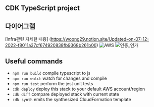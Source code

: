 ## CDK TypeScript project

## 다이어그램
[Infra관련 자세한 내용] (https://woong29.notion.site/Updated-on-07-12-2022-f8011a37cf674920838fb9368b261b00)
![AWS](https://user-images.githubusercontent.com/10641982/180611466-2061902b-4066-4d76-8c8b-6c7c0431f061.png)
![인증_인가](https://user-images.githubusercontent.com/10641982/180611526-a631660a-03ca-418e-9c4f-238365dc4c13.png)
## Useful commands

* `npm run build`   compile typescript to js
* `npm run watch`   watch for changes and compile
* `npm run test`    perform the jest unit tests
* `cdk deploy`      deploy this stack to your default AWS account/region
* `cdk diff`        compare deployed stack with current state
* `cdk synth`       emits the synthesized CloudFormation template
